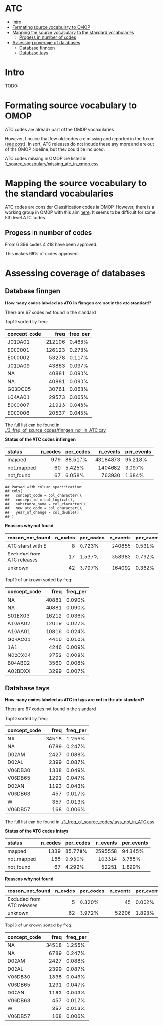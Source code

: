 ATC
================

  - [Intro](#intro)
  - [Formating source vocabulary to
    OMOP](#formating-source-vocabulary-to-omop)
  - [Mapping the source vocabulary to the standard
    vocabularies](#mapping-the-source-vocabulary-to-the-standard-vocabularies)
      - [Progess in number of codes](#progess-in-number-of-codes)
  - [Assessing coverage of databases](#assessing-coverage-of-databases)
      - [Database finngen](#database-finngen)
      - [Database tays](#database-tays)

# Intro

TODO:

# Formating source vocabulary to OMOP

ATC codes are already part of the OMOP vocabularies.

However, I notice that few old codes are missing and reported in the
forum ([see
post](https://forums.ohdsi.org/t/atc-alterations-missing-in-omop/11496/3)).
In sort, ATC releases do not incude these any more and are out of the
OMOP pipeline, but they could be included.

ATC codes missing in OMOP are listed in
[1\_source\_vocabulary/missing\_atc\_in\_omop.csv](./1_source_vocabulary/missing_atc_in_omop.csv)

# Mapping the source vocabulary to the standard vocabularies

ATC codes are consider Classification codes in OMOP. However, there is a
working group in OMOP with this aim
[here](https://www.ohdsi.org/web/wiki/doku.php?id=projects:workgroups:atc).
It seems to be difficult for some 5th level ATC codes.

## Progess in number of codes

From 6 396 codes 4 418 have been approved.

This makes 69% of codes approved.

# Assessing coverage of databases

## Database finngen

**How many codes labeled as ATC in finngen are not in the atc
standard?**

There are 67 codes not found in the standard

Top10 sorted by freq:

<div class="kable-table">

| concept\_code |   freq | freq\_per |
| :------------ | -----: | :-------- |
| J01DA01       | 212106 | 0.468%    |
| E000001       | 126123 | 0.278%    |
| E000002       |  53278 | 0.117%    |
| J01DA09       |  43863 | 0.097%    |
| NA            |  40881 | 0.090%    |
| NA            |  40881 | 0.090%    |
| G03DC05       |  30761 | 0.068%    |
| L04AA01       |  29573 | 0.065%    |
| E000007       |  21913 | 0.048%    |
| E000006       |  20537 | 0.045%    |

</div>

The full list can be found in
[./3\_freq\_of\_source\_codes/finngen\_not\_in\_ATC.csv](./3_freq_of_source_codes/finngen_not_in_ATC.csv)

**Status of the ATC codes infinngen**

<div class="kable-table">

| status      | n\_codes | per\_codes | n\_events | per\_events |
| :---------- | -------: | :--------- | --------: | :---------- |
| mapped      |      979 | 88.517%    |  43184873 | 95.218%     |
| not\_mapped |       60 | 5.425%     |   1404682 | 3.097%      |
| not\_found  |       67 | 6.058%     |    763930 | 1.684%      |

</div>

    ## Parsed with column specification:
    ## cols(
    ##   concept_code = col_character(),
    ##   concept_id = col_logical(),
    ##   substance_name = col_character(),
    ##   new_atc_code = col_character(),
    ##   year_of_change = col_double()
    ## )

**Reasons why not found**

<div class="kable-table">

| reason\_not\_found         | n\_codes | per\_codes | n\_events | per\_events |
| :------------------------- | -------: | :--------- | --------: | :---------- |
| ATC starst with E          |        8 | 0.723%     |    240855 | 0.531%      |
| Excluded from ATC releases |       17 | 1.537%     |    358983 | 0.792%      |
| unknown                    |       42 | 3.797%     |    164092 | 0.362%      |

</div>

Top10 of unknown sorted by freq:

<div class="kable-table">

| concept\_code |  freq | freq\_per |
| :------------ | ----: | :-------- |
| NA            | 40881 | 0.090%    |
| NA            | 40881 | 0.090%    |
| S01EX03       | 16212 | 0.036%    |
| A10AA02       | 12019 | 0.027%    |
| A10AA01       | 10816 | 0.024%    |
| G04AC01       |  4416 | 0.010%    |
| 1A1           |  4246 | 0.009%    |
| N02CX04       |  3752 | 0.008%    |
| B04AB02       |  3560 | 0.008%    |
| A02BDXX       |  3299 | 0.007%    |

</div>

## Database tays

**How many codes labeled as ATC in tays are not in the atc standard?**

There are 67 codes not found in the standard

Top10 sorted by freq:

<div class="kable-table">

| concept\_code |  freq | freq\_per |
| :------------ | ----: | :-------- |
| NA            | 34518 | 1.255%    |
| NA            |  6789 | 0.247%    |
| D02AM         |  2427 | 0.088%    |
| D02AL         |  2399 | 0.087%    |
| V06DB30       |  1338 | 0.049%    |
| V06DB65       |  1291 | 0.047%    |
| D02AN         |  1193 | 0.043%    |
| V06DB63       |   457 | 0.017%    |
| W             |   357 | 0.013%    |
| V06DB57       |   168 | 0.006%    |

</div>

The full list can be found in
[./3\_freq\_of\_source\_codes/tays\_not\_in\_ATC.csv](./3_freq_of_source_codes/tays_not_in_ATC.csv)

**Status of the ATC codes intays**

<div class="kable-table">

| status      | n\_codes | per\_codes | n\_events | per\_events |
| :---------- | -------: | :--------- | --------: | :---------- |
| mapped      |     1339 | 85.778%    |   2595558 | 94.345%     |
| not\_mapped |      155 | 9.930%     |    103314 | 3.755%      |
| not\_found  |       67 | 4.292%     |     52251 | 1.899%      |

</div>

**Reasons why not found**

<div class="kable-table">

| reason\_not\_found         | n\_codes | per\_codes | n\_events | per\_events |
| :------------------------- | -------: | :--------- | --------: | :---------- |
| Excluded from ATC releases |        5 | 0.320%     |        45 | 0.002%      |
| unknown                    |       62 | 3.972%     |     52206 | 1.898%      |

</div>

Top10 of unknown sorted by freq:

<div class="kable-table">

| concept\_code |  freq | freq\_per |
| :------------ | ----: | :-------- |
| NA            | 34518 | 1.255%    |
| NA            |  6789 | 0.247%    |
| D02AM         |  2427 | 0.088%    |
| D02AL         |  2399 | 0.087%    |
| V06DB30       |  1338 | 0.049%    |
| V06DB65       |  1291 | 0.047%    |
| D02AN         |  1193 | 0.043%    |
| V06DB63       |   457 | 0.017%    |
| W             |   357 | 0.013%    |
| V06DB57       |   168 | 0.006%    |

</div>
